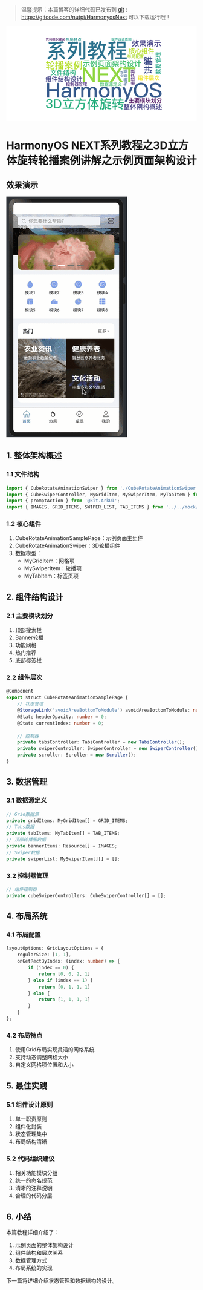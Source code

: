 > 温馨提示：本篇博客的详细代码已发布到 [git](https://gitcode.com/nutpi/HarmonyosNext) : https://gitcode.com/nutpi/HarmonyosNext 可以下载运行哦！

![](../images/img_8c803052.png)

# HarmonyOS NEXT系列教程之3D立方体旋转轮播案例讲解之示例页面架构设计
## 效果演示

![](../images/img_bd851d39.png)

## 1. 整体架构概述

### 1.1 文件结构
```typescript
import { CubeRotateAnimationSwiper } from './CubeRotateAnimationSwiper';
import { CubeSwiperController, MyGridItem, MySwiperItem, MyTabItem } from '../../model/CubeRotationModel/DataModel'
import { promptAction } from '@kit.ArkUI';
import { IMAGES, GRID_ITEMS, SWIPER_LIST, TAB_ITEMS } from '../../mock/MockData'
```

### 1.2 核心组件
1. CubeRotateAnimationSamplePage：示例页面主组件
2. CubeRotateAnimationSwiper：3D轮播组件
3. 数据模型：
   - MyGridItem：网格项
   - MySwiperItem：轮播项
   - MyTabItem：标签页项

## 2. 组件结构设计

### 2.1 主要模块划分
1. 顶部搜索栏
2. Banner轮播
3. 功能网格
4. 热门推荐
5. 底部标签栏

### 2.2 组件层次
```typescript
@Component
export struct CubeRotateAnimationSamplePage {
    // 状态管理
    @StorageLink('avoidAreaBottomToModule') avoidAreaBottomToModule: number = 0;
    @State headerOpacity: number = 0;
    @State currentIndex: number = 0;
    
    // 控制器
    private tabsController: TabsController = new TabsController();
    private swiperController: SwiperController = new SwiperController();
    private scroller: Scroller = new Scroller();
}
```

## 3. 数据管理

### 3.1 数据源定义
```typescript
// Grid数据源
private gridItems: MyGridItem[] = GRID_ITEMS;
// Tabs数据
private tabItems: MyTabItem[] = TAB_ITEMS;
// 顶部轮播图数据
private bannerItems: Resource[] = IMAGES;
// Swiper数据
private swiperList: MySwiperItem[][] = [];
```

### 3.2 控制器管理
```typescript
// 组件控制器
private cubeSwiperControllers: CubeSwiperController[] = [];
```

## 4. 布局系统

### 4.1 布局配置
```typescript
layoutOptions: GridLayoutOptions = {
    regularSize: [1, 1],
    onGetRectByIndex: (index: number) => {
        if (index == 0) {
            return [0, 0, 2, 1]
        } else if (index == 1) {
            return [0, 1, 1, 1]
        } else {
            return [1, 1, 1, 1]
        }
    }
};
```

### 4.2 布局特点
1. 使用Grid布局实现灵活的网格系统
2. 支持动态调整网格大小
3. 自定义网格项位置和大小

## 5. 最佳实践

### 5.1 组件设计原则
1. 单一职责原则
2. 组件化封装
3. 状态管理集中
4. 布局结构清晰

### 5.2 代码组织建议
1. 相关功能模块分组
2. 统一的命名规范
3. 清晰的注释说明
4. 合理的代码分层

## 6. 小结

本篇教程详细介绍了：
1. 示例页面的整体架构设计
2. 组件结构和层次关系
3. 数据管理方式
4. 布局系统的实现

下一篇将详细介绍状态管理和数据结构的设计。
